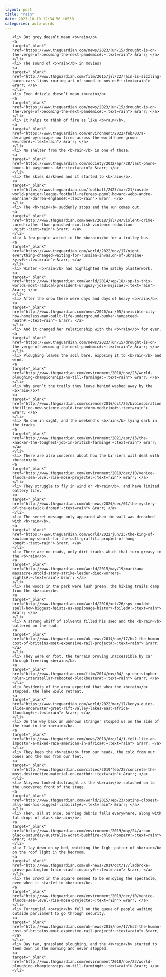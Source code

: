 ```yaml
---
layout: post
title: "rain"
date: 2023-10-10 12:34:56 +0530
categories: auto-words
---
```

<ol>

    <li> But grey doesn’t mean <b>rain</b>.
    <a 
    target="_blank" 
    href="https://www.theguardian.com/news/2023/jun/15/drought-is-on-the-verge-of-becoming-the-next-pandemic#:~:text=rain"> &rarr; </a>
    </li>
    <li> The sound of <b>rain</b> in movies?
    <a 
    target="_blank" 
    href="http://www.theguardian.com/film/2015/jul/22/rain-is-sizzling-bacon-cars-lions-roaring-art-of-sound-in-movies#:~:text=rain"> &rarr; </a>
    </li>
    <li> Even drizzle doesn’t mean <b>rain</b>.
    <a 
    target="_blank" 
    href="https://www.theguardian.com/news/2023/jun/15/drought-is-on-the-verge-of-becoming-the-next-pandemic#:~:text=rain"> &rarr; </a>
    </li>
    <li> It helps to think of fire as like <b>rain</b>.
    <a 
    target="_blank" 
    href="https://www.theguardian.com/environment/2022/feb/03/a-deranged-pyroscape-how-fires-across-the-world-have-grown-weirder#:~:text=rain"> &rarr; </a>
    </li>
    <li> No shelter from the <b>rain</b> in one of those.
    <a 
    target="_blank" 
    href="https://www.theguardian.com/society/2022/apr/28/last-phone-boxes-bt-payphones-uk#:~:text=rain"> &rarr; </a>
    </li>
    <li> The skies darkened and it started to <b>rain</b>.
    <a 
    target="_blank" 
    href="https://www.theguardian.com/football/2023/mar/21/inside-world-premier-league-football-referees-pgmol-howard-webb-andre-marriner-darren-england#:~:text=rain"> &rarr; </a>
    </li>
    <li> The <b>rain</b> suddenly stops and the sun comes out.
    <a 
    target="_blank" 
    href="http://www.theguardian.com/news/2018/jul/24/violent-crime-cured-rather-than-punished-scottish-violence-reduction-unit#:~:text=rain"> &rarr; </a>
    </li>
    <li> A few people waited in the <b>rain</b> for a trolley bus.
    <a 
    target="_blank" 
    href="https://www.theguardian.com/world/2022/nov/17/night-everything-changed-waiting-for-russian-invasion-of-ukraine-kyiv#:~:text=rain"> &rarr; </a>
    </li>
    <li> Winter <b>rain</b> had highlighted the patchy plasterwork.
    <a 
    target="_blank" 
    href="http://www.theguardian.com/world/2014/sep/18/-sp-is-this-worlds-most-radical-president-uruguay-jose-mujica#:~:text=rain"> &rarr; </a>
    </li>
    <li> After the snow there were days and days of heavy <b>rain</b>.
    <a 
    target="_blank" 
    href="http://www.theguardian.com/news/2020/mar/05/invisible-city-how-homeless-man-built-life-underground-bunker-hampstead-heath#:~:text=rain"> &rarr; </a>
    </li>
    <li> And it changed her relationship with the <b>rain</b> for ever.
    <a 
    target="_blank" 
    href="https://www.theguardian.com/news/2023/jun/15/drought-is-on-the-verge-of-becoming-the-next-pandemic#:~:text=rain"> &rarr; </a>
    </li>
    <li> Ploughing leaves the soil bare, exposing it to <b>rain</b> and wind.
    <a 
    target="_blank" 
    href="http://www.theguardian.com/environment/2018/nov/23/world-ploughing-championships-no-till-farming#:~:text=rain"> &rarr; </a>
    </li>
    <li> Why aren’t the trails they leave behind washed away by the <b>rain</b>?
    <a 
    target="_blank" 
    href="http://www.theguardian.com/science/2016/oct/25/bioinspiration-thrilling-new-science-could-transform-medicine#:~:text=rain"> &rarr; </a>
    </li>
    <li> No one in sight, and the weekend’s <b>rain</b> lying dark in the tracks.
    <a 
    target="_blank" 
    href="http://www.theguardian.com/environment/2021/apr/13/the-knacker-the-toughest-job-in-british-farming#:~:text=rain"> &rarr; </a>
    </li>
    <li> There are also concerns about how the barriers will deal with <b>rain</b>.
    <a 
    target="_blank" 
    href="http://www.theguardian.com/environment/2019/dec/10/venice-floods-sea-level-rise-mose-project#:~:text=rain"> &rarr; </a>
    </li>
    <li> They struggle to fly in wind or <b>rain</b>, and have limited battery life.
    <a 
    target="_blank" 
    href="http://www.theguardian.com/uk-news/2020/dec/01/the-mystery-of-the-gatwick-drone#:~:text=rain"> &rarr; </a>
    </li>
    <li> The secret message only appeared when the wall was drenched with <b>rain</b>.
    <a 
    target="_blank" 
    href="https://www.theguardian.com/world/2022/jun/23/the-king-of-kowloon-my-search-for-the-cult-graffiti-prophet-of-hong-kong#:~:text=rain"> &rarr; </a>
    </li>
    <li> There are no roads, only dirt tracks which that turn greasy in the <b>rain</b>.
    <a 
    target="_blank" 
    href="http://www.theguardian.com/world/2015/may/19/marikana-massacre-untold-story-strike-leader-died-workers-rights#:~:text=rain"> &rarr; </a>
    </li>
    <li> The woods in the park were lush green, the hiking trails damp from the <b>rain</b>.
    <a 
    target="_blank" 
    href="http://www.theguardian.com/world/2016/oct/26/spy-couldnt-spell-how-biggest-heists-us-espionage-history-foiled#:~:text=rain"> &rarr; </a>
    </li>
    <li> A strong whiff of solvents filled his shed and the <b>rain</b> battered on the roof.
    <a 
    target="_blank" 
    href="http://www.theguardian.com/uk-news/2015/nov/17/hs2-the-human-cost-of-britains-most-expensive-rail-project#:~:text=rain"> &rarr; </a>
    </li>
    <li> They were on foot, the terrain proving inaccessible by car through freezing <b>rain</b>.
    <a 
    target="_blank" 
    href="http://www.theguardian.com/film/2014/nov/04/-sp-christopher-nolan-interstellar-rebooted-blockbuster#:~:text=rain"> &rarr; </a>
    </li>
    <li> Residents of the area expected that when the <b>rain</b> stopped, the lake would retreat.
    <a 
    target="_blank" 
    href="https://www.theguardian.com/world/2022/mar/17/kenya-quiet-slide-underwater-great-rift-valley-lakes-east-africa-flooding#:~:text=rain"> &rarr; </a>
    </li>
    <li> On the way back an unknown stranger stopped us on the side of the road in the <b>rain</b>.
    <a 
    target="_blank" 
    href="http://www.theguardian.com/news/2018/dec/14/i-felt-like-an-impostor-a-mixed-race-american-in-africa#:~:text=rain"> &rarr; </a>
    </li>
    <li> They keep the <b>rain</b> from our heads, the cold from our bones and the mud from our feet.
    <a 
    target="_blank" 
    href="http://www.theguardian.com/cities/2019/feb/25/concrete-the-most-destructive-material-on-earth#:~:text=rain"> &rarr; </a>
    </li>
    <li> Aliyeva looked distraught as the <b>rain</b> splashed on to the uncovered front of the stage.
    <a 
    target="_blank" 
    href="http://www.theguardian.com/world/2015/sep/23/putins-closest-ally-and-his-biggest-liability#:~:text=rain"> &rarr; </a>
    </li>
    <li> Then, all at once, burning debris falls everywhere, along with fat drops of black <b>rain</b>.
    <a 
    target="_blank" 
    href="http://www.theguardian.com/environment/2019/may/24/arson-black-saturday-australia-worst-bushfire-chloe-hooper#:~:text=rain"> &rarr; </a>
    </li>
    <li> I lay down on my bed, watching the light patter of <b>rain</b> on the roof light in the bedroom.
    <a 
    target="_blank" 
    href="http://www.theguardian.com/uk-news/2019/oct/17/ladbroke-grove-paddington-train-crash-inquiry#:~:text=rain"> &rarr; </a>
    </li>
    <li> The crowd in the square seemed to be enjoying the spectacle, even when it started to <b>rain</b>.
    <a 
    target="_blank" 
    href="http://www.theguardian.com/environment/2019/dec/10/venice-floods-sea-level-rise-mose-project#:~:text=rain"> &rarr; </a>
    </li>
    <li> Torrential <b>rain</b> fell on the queue of people waiting outside parliament to go through security.
    <a 
    target="_blank" 
    href="http://www.theguardian.com/uk-news/2015/nov/17/hs2-the-human-cost-of-britains-most-expensive-rail-project#:~:text=rain"> &rarr; </a>
    </li>
    <li> Day two, grassland ploughing, and the <b>rain</b> started to teem down in the morning and never stopped.
    <a 
    target="_blank" 
    href="http://www.theguardian.com/environment/2018/nov/23/world-ploughing-championships-no-till-farming#:~:text=rain"> &rarr; </a>
    </li>